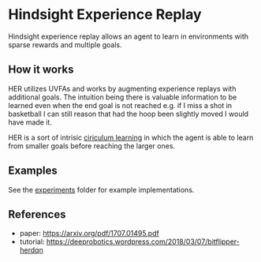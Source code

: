 # Hindsight Experience Replay

Hindsight experience replay allows an agent to learn in environments with sparse rewards
and multiple goals.

## How it works
HER utilizes UVFAs and works by augmenting experience replays with additional goals. The intuition being there is valuable 
information to be learned even when the end goal is not reached e.g. if I miss a shot in basketball I can 
still reason that had the hoop been slightly moved I would have made it.

HER is a sort of intrisic [ciriculum learning](https://towardsdatascience.com/how-to-improve-your-network-performance-by-using-curriculum-learning-3471705efab4) 
in which the agent is able to learn from smaller goals before reaching the larger ones.

## Examples
See the [experiments](./experiments) folder for example implementations.

## References
- paper: https://arxiv.org/pdf/1707.01495.pdf
- tutorial: https://deeprobotics.wordpress.com/2018/03/07/bitflipper-herdqn 